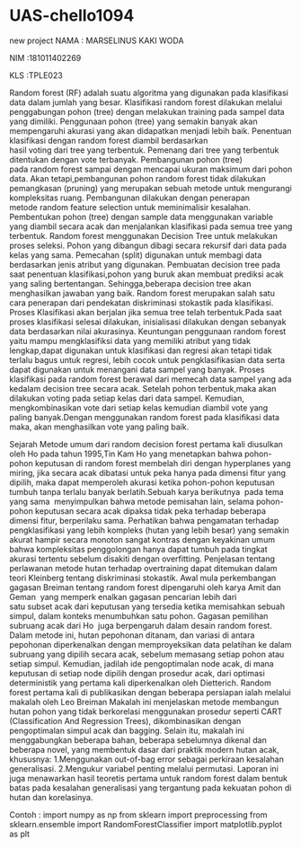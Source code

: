 # UAS-chello1094
new project
NAMA : MARSELINUS KAKI WODA

NIM  :181011402269

KLS  :TPLE023

Random forest (RF) adalah suatu algoritma yang digunakan pada klasifikasi data dalam jumlah yang besar. Klasifikasi random forest dilakukan melalui penggabungan pohon (tree) dengan melakukan training pada sampel data yang dimiliki. Penggunaan pohon (tree) yang semakin banyak akan mempengaruhi akurasi yang akan didapatkan menjadi lebih baik. Penentuan klasifikasi dengan random forest diambil berdasarkan hasil voting dari tree yang terbentuk. Pemenang dari tree yang terbentuk ditentukan dengan vote terbanyak. Pembangunan pohon (tree) pada random forest sampai dengan mencapai ukuran maksimum dari pohon data. Akan tetapi,pembangunan pohon random forest tidak dilakukan pemangkasan (pruning) yang merupakan sebuah metode untuk mengurangi kompleksitas ruang. Pembangunan dilakukan dengan penerapan metode random feature selection untuk meminimalisir kesalahan. Pembentukan pohon (tree) dengan sample data menggunakan variable yang diambil secara acak dan menjalankan klasifikasi pada semua tree yang terbentuk. Random forest menggunakan Decision Tree untuk melakukan proses seleksi. Pohon yang dibangun dibagi secara rekursif dari data pada kelas yang sama. Pemecahan (split) digunakan untuk membagi data berdasarkan jenis atribut yang digunakan. Pembuatan decision tree pada saat penentuan klasifikasi,pohon yang buruk akan membuat prediksi acak yang saling bertentangan. Sehingga,beberapa decision tree akan menghasilkan jawaban yang baik. Random forest merupakan salah satu cara penerapan dari pendekatan diskriminasi stokastik pada klasifikasi. Proses Klasifikasi akan berjalan jika semua tree telah terbentuk.Pada saat proses klasifikasi selesai dilakukan, inisialisasi dilakukan dengan sebanyak data berdasarkan nilai akurasinya. Keuntungan penggunaan random forest yaitu mampu mengklasifiksi data yang memiliki atribut yang tidak lengkap,dapat digunakan untuk klasifikasi dan regresi akan tetapi tidak terlalu bagus untuk regresi, lebih cocok untuk pengklasifikasian data serta dapat digunakan untuk menangani data sampel yang banyak. Proses klasifikasi pada random forest berawal dari memecah data sampel yang ada kedalam decision tree secara acak. Setelah pohon terbentuk,maka akan dilakukan voting pada setiap kelas dari data sampel. Kemudian, mengkombinasikan vote dari setiap kelas kemudian diambil vote yang paling banyak.Dengan menggunakan random forest pada klasifikasi data maka, akan menghasilkan vote yang paling baik.

Sejarah
Metode umum dari random decision forest pertama kali diusulkan oleh Ho pada tahun 1995,Tin Kam Ho yang menetapkan bahwa pohon-pohon keputusan di random forest membelah diri dengan hyperplanes yang miring, jika secara acak dibatasi untuk peka hanya pada dimensi fitur yang dipilih, maka dapat memperoleh akurasi ketika pohon-pohon keputusan tumbuh tanpa terlalu banyak berlatih.Sebuah karya berikutnya  pada tema yang sama  menyimpulkan bahwa metode pemisahan lain, selama pohon-pohon keputusan secara acak dipaksa tidak peka terhadap beberapa dimensi fitur, berperilaku sama. Perhatikan bahwa pengamatan terhadap pengklasifikasi yang lebih kompleks (hutan yang lebih besar) yang semakin akurat hampir secara monoton sangat kontras dengan keyakinan umum bahwa kompleksitas penggolongan hanya dapat tumbuh pada tingkat akurasi tertentu sebelum disakiti dengan overfitting. Penjelasan tentang perlawanan metode hutan terhadap overtraining dapat ditemukan dalam teori Kleinberg tentang diskriminasi stokastik.
Awal mula perkembangan gagasan Breiman tentang random forest dipengaruhi oleh karya Amit dan Geman  yang memperk enalkan gagasan pencarian lebih dari satu subset acak dari keputusan yang tersedia ketika memisahkan sebuah simpul, dalam konteks menumbuhkan satu pohon. Gagasan pemilihan subruang acak dari Ho  juga berpengaruh dalam desain random forest. Dalam metode ini, hutan pepohonan ditanam, dan variasi di antara pepohonan diperkenalkan dengan memproyeksikan data pelatihan ke dalam subruang yang dipilih secara acak, sebelum memasang setiap pohon atau setiap simpul. Kemudian, jadilah ide pengoptimalan node acak, di mana keputusan di setiap node dipilih dengan prosedur acak, dari optimasi deterministik yang pertama kali diperkenalkan oleh Dietterich.
Random forest pertama kali di publikasikan dengan beberapa persiapan ialah melalui makalah oleh Leo Breiman Makalah ini menjelaskan metode membangun hutan pohon yang tidak berkorelasi menggunakan prosedur seperti CART (Classification And Regression Trees), dikombinasikan dengan pengoptimalan simpul acak dan bagging. Selain itu, makalah ini menggabungkan beberapa bahan, beberapa sebelumnya dikenal dan beberapa novel, yang membentuk dasar dari praktik modern hutan acak, khususnya:
1.Menggunakan out-of-bag error sebagai perkiraan kesalahan generalisasi.
2.Mengukur variabel penting melalui permutasi.
Laporan ini juga menawarkan hasil teoretis pertama untuk random forest dalam bentuk batas pada kesalahan generalisasi yang tergantung pada kekuatan pohon di hutan dan korelasinya.

Contoh  :
import numpy as np
from sklearn import preprocessing
from sklearn.ensemble import RandomForestClassifier
import matplotlib.pyplot as plt
